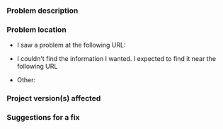 
<!--

## READ ME FIRST

This repository is for reporting issues related to Docker Documentation. Before submitting a new issue, check whether the issue has already been reported. You can join the discussion using an emoji, or by adding a comment to an existing issue.

You can ask general questions and get community support through the Docker Community Forums - https://forums.docker.com/ and Slack - http://dockr.ly/slack. Personalized support is available through the Docker Pro, Team, and Business subscriptions. See https://www.docker.com/pricing for details.

-->

### Problem description

<!--
Briefly describe the problem that you found. A clear title and description helps us understand and address the issue quickly.

Report only documentation issues here. Report any product issues in the corresponding product repository.

If you are reporting a broken link issue, let us know how you arrived at the broken link; was it through a page on docs.docker.com, or from an external website?
-->

### Problem location

<!-- Help us find the problem quickly by choosing one of the following options: -->

- I saw a problem at the following URL: <Add URL>

- I couldn't find the information I wanted. I expected to find it near the following URL <Add the URL and briefly describe how we can improve the existing content>

- Other: <Add details that can help us understand the issue>

### Project version(s) affected

<!-- If this problem only affects specific versions of a project (like Docker
     Engine 20.10, or Docker Desktop 4.2.0), tell us here. The fix may need to take that into account. -->

### Suggestions for a fix

<!--If you have specific ideas about how we can fix this issue, let us know. -->

<!-- To improve this template, edit the .github/ISSUE_TEMPLATE.md file -->
